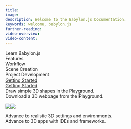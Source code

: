 ```yaml
---
title:
image:
description: Welcome to the Babylon.js Documentation.
keywords: welcome, babylon.js
further-reading:
video-overview:
video-content:
---
```


 

<div style={{width: "100%"}}>
<div style={{width: "100%", textAlign: "center", paddingTop: "1%", fontSize: "2em"}}>Learn Babylon.js</div>
<div style={{width: "50%", textAlign: "center", fontSize: "1.75em", float: "left"}}>Features</div><div style={{width: "50%", textAlign: "center", fontSize: "1.75em", float: "left"}}>Workflow</div>
<div style={{width: "50%", textAlign: "center", fontSize: "1.55em", float: "left"}}>Scene Creation</div><div style={{width: "50%", textAlign: "center", fontSize: "1.55em", float: "left"}}>Project Development</div>
<div style={{width: "50%", textAlign: "center", fontSize: "1.4em", float: "left", paddingTop: "1%"}}><a href = "/features#getting-started">Getting Started</a></div>
<div style={{width: "50%", textAlign: "center", fontSize: "1.4em", float: "left", paddingTop: "1%"}}><a href = "/workflow#getting-started">Getting Started</a></div>
<div style={{width: "50%", textAlign: "center", fontSize: "1.25em", float: "left"}}>Draw simple 3D shapes in the Playground.</div>
<div style={{width: "50%", textAlign: "center", fontSize: "1.25em", float: "left"}}>Download a 3D webpage from the Playground.</div>

<img src = "/img/home/home_jigsaw_left.png" /><img src = "/img/home/home_jigsaw_right.png" />
<br />
<div  style={{width: "50%", textAlign: "center", fontSize: "1.25em", float: "left"}}>Advance to realistic 3D settings and environments.</div>
<div  style={{width: "50%", textAlign: "center", fontSize: "1.25em", float: "left"}}>Advance to 3D apps with IDEs and frameworks.</div>
</div>
